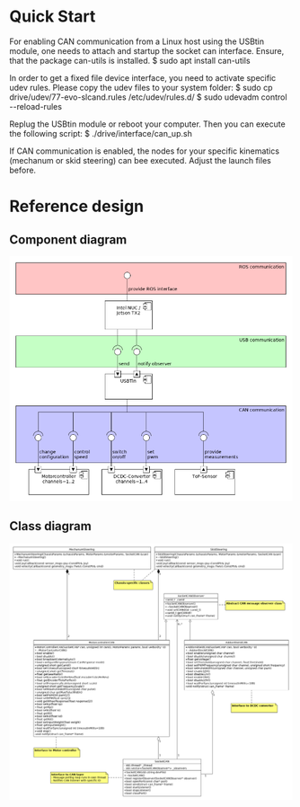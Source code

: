 # Quick Start
For enabling CAN communication from a Linux host using the USBtin module, one needs to attach and startup the socket can interface.
Ensure, that the package can-utils is installed.
    $ sudo apt install can-utils

In order to get a fixed file device interface, you need to activate specific udev rules. Please copy the udev files to your system folder:
    $ sudo cp drive/udev/77-evo-slcand.rules /etc/udev/rules.d/
    $ sudo udevadm control --reload-rules

Replug the USBtin module or reboot your computer. Then you can execute the following script:
    $ ./drive/interface/can_up.sh

If CAN communication is enabled, the nodes for your specific kinematics (mechanum or skid steering) can bee executed.
Adjust the launch files before.

# Reference design

## Component diagram
![See umlet diagram for an overview](doc/evorobot_component.png "Component diagram of reference design")

## Class diagram
![See umlet diagram for an overview](doc/evorobot_class.png "Class diagram of reference design")
